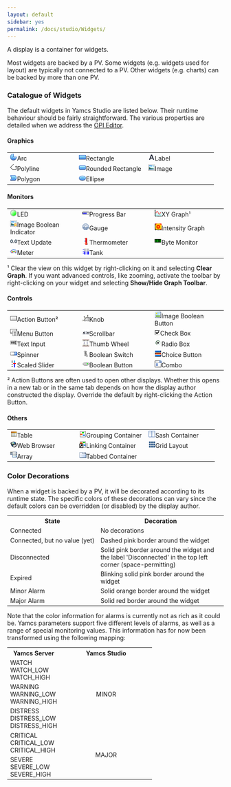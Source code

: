 ```yaml
---
layout: default
sidebar: yes
permalink: /docs/studio/Widgets/
---
```


A display is a container for widgets.

Most widgets are backed by a PV. Some widgets (e.g. widgets used for layout) are typically not connected to a PV. Other widgets (e.g. charts) can be backed by more than one PV.

### Catalogue of Widgets
The default widgets in Yamcs Studio are listed below. Their runtime behaviour should be fairly straightforward. The various properties are detailed when we address the [OPI Editor](/docs/studio/Editing_Displays/).

#### Graphics

<table class="inline image-overview">
    <tr>
        <td width="33%"><img src="/assets/studio/icons/widgets/arc.png">Arc</td>
        <td width="33%"><img src="/assets/studio/icons/widgets/rectangle2.png">Rectangle</td>
        <td width="33%"><img src="/assets/studio/icons/widgets/label.png">Label</td>
    </tr>
    <tr>
        <td><img src="/assets/studio/icons/widgets/polyline.gif">Polyline</td>
        <td><img src="/assets/studio/icons/widgets/roundedRectangle.png">Rounded Rectangle</td>
        <td><img src="/assets/studio/icons/widgets/image.gif">Image</td>
    </tr>
    <tr>
        <td><img src="/assets/studio/icons/widgets/polygon.png">Polygon</td>
        <td><img src="/assets/studio/icons/widgets/ellipse2.png">Ellipse</td>
        <td></td>
    </tr>
</table>

#### Monitors

<table class="inline image-overview">
    <tr>
        <td width="33%"><img src="/assets/studio/icons/widgets/LED.png">LED</td>
        <td width="33%"><img src="/assets/studio/icons/widgets/ProgressBar.gif">Progress Bar</td>
        <td width="33%"><img src="/assets/studio/icons/widgets/XYGraph.gif">XY Graph&#185;</td>
    </tr>
    <tr>
        <td><img src="/assets/studio/icons/widgets/imageBooleanIndicator.gif">Image Boolean Indicator</td>
        <td><img src="/assets/studio/icons/widgets/gauge2.png">Gauge</td>
        <td><img src="/assets/studio/icons/widgets/intensityGraph.png">Intensity Graph</td>
    </tr>
    <tr>
        <td><img src="/assets/studio/icons/widgets/textUpdate.png">Text Update</td>
        <td><img src="/assets/studio/icons/widgets/Thermo.gif">Thermometer</td>
        <td><img src="/assets/studio/icons/widgets/ByteMonitor.png">Byte Monitor</td>
    </tr>
    <tr>
        <td><img src="/assets/studio/icons/widgets/XMeter.png">Meter</td>
        <td><img src="/assets/studio/icons/widgets/tank.png">Tank</td>
        <td></td>
    </tr>
</table>

&#185; Clear the view on this widget by right-clicking on it and selecting **Clear Graph**. If you want advanced controls, like zooming, activate the toolbar by right-clicking on your widget and selecting **Show/Hide Graph Toolbar**.

#### Controls

<table class="inline image-overview">
    <tr>
        <td width="33%"><img src="/assets/studio/icons/widgets/actionbutton.gif">Action Button&#178;</td>
        <td width="33%"><img src="/assets/studio/icons/widgets/knob.gif">Knob</td>
        <td width="33%"><img src="/assets/studio/icons/widgets/imageButton.gif">Image Boolean Button</td>
    </tr>
    <tr>
        <td><img src="/assets/studio/icons/widgets/menubutton.gif">Menu Button</td>
        <td><img src="/assets/studio/icons/widgets/scrollbar.png">Scrollbar</td>
        <td><img src="/assets/studio/icons/widgets/checkboxenabledon.gif">Check Box</td>
    </tr>
    <tr>
        <td><img src="/assets/studio/icons/widgets/textInput.png">Text Input</td>
        <td><img src="/assets/studio/icons/widgets/thumbwheel.gif">Thumb Wheel</td>
        <td><img src="/assets/studio/icons/widgets/radiobutton.gif">Radio Box</td>
    </tr>
    <tr>
        <td><img src="/assets/studio/icons/widgets/Spinner.gif">Spinner</td>
        <td><img src="/assets/studio/icons/widgets/BoolSwitch.gif">Boolean Switch</td>
        <td><img src="/assets/studio/icons/widgets/ChoiceButton.png">Choice Button</td>
    </tr>
    <tr>
        <td><img src="/assets/studio/icons/widgets/scaled_slider.gif">Scaled Slider</td>
        <td><img src="/assets/studio/icons/widgets/BoolButton.gif">Boolean Button</td>
        <td><img src="/assets/studio/icons/widgets/combo.gif">Combo</td>
    </tr>
</table>

&#178; Action Buttons are often used to open other displays. Whether this opens in a new tab or in the same tab depends on how the display author constructed the display. Override the default by right-clicking the Action Button.

#### Others

<table class="inline image-overview">
    <tr>
        <td width="33%"><img src="/assets/studio/icons/widgets/table.gif">Table</td>
        <td width="33%"><img src="/assets/studio/icons/widgets/groupContainer.png">Grouping Container</td>
        <td width="33%"><img src="/assets/studio/icons/widgets/SashContainer.png">Sash Container</td>
    </tr>
    <tr>
        <td><img src="/assets/studio/icons/widgets/web_browser.png">Web Browser</td>
        <td><img src="/assets/studio/icons/widgets/linkingcontainer.png">Linking Container</td>
        <td><img src="/assets/studio/icons/widgets/grid.gif">Grid Layout</td>
    </tr>
    <tr>
        <td><img src="/assets/studio/icons/widgets/array.gif">Array</td>
        <td><img src="/assets/studio/icons/widgets/tab.png">Tabbed Container</td>
        <td></td>
    </tr>
</table>

### Color Decorations
When a widget is backed by a PV, it will be decorated according to its runtime state. The specific colors of these decorations can vary since the default colors can be overridden (or disabled) by the display author.

<table class="inline">
    <tr>
        <th>State</th>
        <th>Decoration</th>
    </tr>
    <tr>
        <td>Connected</td>
        <td>No decorations</td>
    </tr>
    <tr>
        <td style="white-space: nowrap;">Connected, but no value (yet)</td>
        <td>Dashed pink border around the widget</td>
    </tr>
    <tr>
        <td>Disconnected</td>
        <td>
            Solid pink border around the widget and the label 'Disconnected' in the top left corner (space-permitting)
        </td>
    </tr>
    <tr>
        <td>Expired</td>
        <td>
            Blinking solid pink border around the widget 
        </td>
    </tr>
    <tr>
        <td>Minor Alarm</td>
        <td>Solid orange border around the widget</td>
    </tr>
    <tr>
        <td>Major Alarm</td>
        <td>Solid red border around the widget</td>
    </tr>
</table>

Note that the color information for alarms is currently not as rich as it could be. Yamcs parameters support five different levels of alarms, as well as a range of special monitoring values. This information has for now been transformed using the following mapping:

<table class="inline nostretch">
    <tr>
        <th>Yamcs Server</th>
        <th style="text-align: center;" width="200">Yamcs Studio</th>
    </tr>
    <tr>
        <td>
            WATCH<br>
            WATCH_LOW<br>
            WATCH_HIGH
        </td>
        <td rowspan="3" style="text-align: center;">
            MINOR
        </td>
    </tr>
    <tr>
        <td>
            WARNING<br>
            WARNING_LOW<br>
            WARNING_HIGH
        </td>
    </tr>
    <tr>
        <td>
            DISTRESS<br>
            DISTRESS_LOW<br>
            DISTRESS_HIGH
        </td>
    </tr>
    <tr>
        <td>
            CRITICAL<br>
            CRITICAL_LOW<br>
            CRITICAL_HIGH
        </td>
        <td rowspan="2" style="text-align: center;">
            MAJOR
        </td>
    </tr>
    <tr>
        <td>
            SEVERE<br>
            SEVERE_LOW<br>
            SEVERE_HIGH
        </td>
    </tr>
</table>
